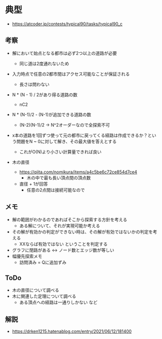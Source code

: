 # 典型
- https://atcoder.jp/contests/typical90/tasks/typical90_c

## 考察
- 解において始点となる都市は必ず2つ以上の道路が必要
    - 同じ道は2度通れないため
- 入力時点で任意の2都市間はアクセス可能なことが保証される
    - 長さは問わない
- N * (N - 1) / 2があり得る道路の数
    - nC2
- N * (N-1)/2 - (N-1)が追加できる道路の数
    - (N-2)(N-1)/2 -> N^2オーダーなので全探索不可

- x本の道路を1回ずつ使って元の都市に戻ってくる経路は作成できるか？という問題をN ~ 0に対して解き、その最大値を答えとする
    - これがO(N)より小さい計算量できれば良い

- 木の直径
    - https://qiita.com/nomikura/items/a4c5be6c72ce854d7ce4
        - 木の中で最も長い頂点間の頂点数
    - 直径 + 1が回答
        - 任意の2点間は接続可能なので

## メモ
- 解の範囲がわかるのであればそこから探索する方針を考える
    - ある解について、それが実現可能か考える
- その解が有効かの判定ができない時は、その解が有効ではないかの判定を考える　
    - XXならば有効ではない ということを判定する
- グラフに閉路がある <-> ノード数とエッジ数が等しい
- 幅優先探索メモ
    - 訪問済み = Qに追加ずみ

## ToDo
- 木の直径について調べる
- 木に関連した定理について調べる
    - ある頂点への経路は一通りしかない など

## 解説
- https://drken1215.hatenablog.com/entry/2021/06/12/181400